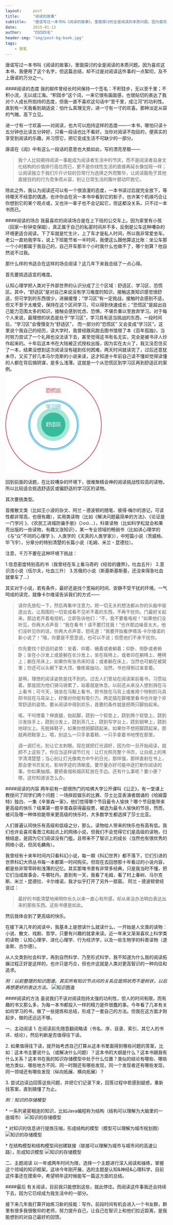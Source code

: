 ```yaml
---
layout:     post
title:      "阅读的故事"
subtitle:   "唐诺写过一本书叫《阅读的故事》，里面探讨的全是阅读的本质问题。因为喜欢这本书，我便用了这个名字，但这篇总结，却不过是对阅读这件事的一点絮叨，及不上唐诺的万分之一。"
date:       2015-01-12
author:     "四四四毛"
header-img: "img/post-bg-book.jpg"
tags:
    - 随笔
---
```


唐诺写过一本书叫《阅读的故事》，里面探讨的全是阅读的本质问题。因为喜欢这本书，我便用了这个名字，但这篇总结，却不过是对阅读这件事的一点絮叨，及不上唐诺的万分之一。

####阅读的态度
我的邮件曾经长时间保持一个签名：不积跬步，无以至千里；不积小流，无以成江海。“积跬步”这个词，一来它很有画面感，也很贴切的表达了我对个人成长所抱持的态度，但我一直不喜欢这句话中“至千里，成江河”的功利性。直到有一天我看到胡适说：怕什么真理无穷，进一寸有一寸的欢喜。那种淡定从容的气魄，高下立见。

进一寸有一寸欢喜——对阅读，也大可以抱持这样的态度——一本书，哪怕只读十五分钟也比读五分钟好，只看一段话也比不看好。当你对阅读不抱目的，便真实的享受到阅读的乐趣，并习惯它，把它变成生活不可缺少的一部分。

唐诺在《阅》中有这么一段话的意思也大抵如此，写的漂亮至极——
>我个人比较期待阅读一事能成为阅读者生活中的节庆，而不是阅读者自身文化结构的价值排行高位而已，更不是你线性生活的直接再延长像加班一样；让阅读独立于我们斤斤计较的日常行为选择之外而繁华，让阅读豁免于其他直接目的的行为竞争而从容，别让日常生活的簇叶颤动吓跑它。

除此之外，我认为阅读还可以有一个很浪漫的态度，一本书读过后就完全放下，等待哪天不经意的偶遇，也许你会在另一本书中看到它的影子，也许某个机缘巧合让你想到它的某个观点或，又也许一辈子也不会记起它，但这都没关系，只不过一本书而已。

####阅读的场合
我最喜欢的阅读场合是在上下班的公交车上。因为家里有小孩（回家一秒钟变保姆），真正属于自己的私密时间并不多，反倒是公车这种嘈杂的环境更适合阅读。下了车就是忙生计，上了车才是私人时间，所以我非常爱坐车。老公一直劝我学车，说上下班能节省一半时间，我便这么跟他算这比账：坐公车那一个小时都属于我自己的，自己开车那半个小时我什么也做不了，哪个划算？他自然说不过我。

那什么样的书适合在这样的场合阅读？这几年下来我总结了一点心得。

首先要挑选适宜的难度。

认知心理学把人类对于外部世界的认识分成了三个区域：舒适区、学习区、恐慌区。其中，“舒适区”是对自己来说没有学习难度的知识，接触这类知识感觉很舒适，但可学到的东西很少，进展缓慢；“学习区”有一定挑战，接触时会感到不适，但又不至于太难受，保持在这个区间学习，可以得到快速成长；“恐慌区”是超出自己能力范围太多的知识，接触会感到忧虑、恐惧，不堪负重以至放弃学习。对于每个人来说，最理想的状态是处于“学习区”，学习具有适当挑战的东西，一段时间后，“学习区”会慢慢变为“舒适区”， 而一部分的“恐慌区” 又会变成“学习区”。这里说个我自己的经历，读大学时，我曾经跟风跑去图书馆借了本《百年孤独》，当时努力尝试了一个礼拜也没法读下去，甚至觉得这书有名无实，完全是被书评人炒作起来的。十年后这本书在大陆被正式授权出版，因为实在太火了，我又没忍住买了一本，结果没想到这次阅读没有碰到任何困难，两天时间就读完了，过后还意犹未尽，又买了好几本马尔克斯的小说来读，这才知道十年前自己读不懂却觉得读懂的人都在背后搞阴谋，是多么浅薄。这就是一个从恐慌区到学习区再到舒适区的案例。

![认知区域](img/in-post/2015-01-12-read-story/1.png "认知区域")

回到前面的话题，在比较嘈杂的环境下，很难聚精会神的阅读挑战性较高的读物，所以比较适合挑选舒适区或偏舒适的学习区的读物。

其次要挑类型。

首推散文类（比如王小波的杂文、阿兰・德波顿的随笔、彼得·梅尔的游记，可读性都非常高，也很有趣），实用类读物（比如《解决问题最简单的方法》、《论证是一门学问 》、《农民工进城防骗手册》⊙o⊙…），科普读物（比如科学松鼠会和果壳出版的一些读物，有趣又涨知识），某一专业领域的畅销书（比如讲心理学的《与“众”不同的心理学 》、人类学的《天真的人类学家》），中短篇小说（茨威格、毕飞宇），分章分的特别清楚的长篇小说（毛姆、米兰・昆德拉）。

注意，千万不要在这种环境下挑战：

1.信息密度特别高的书（我曾经在车上看马奇的《经验的疆界》，吐血五升）
2.意识流小说（伍尔夫，吐血三升）
3.苏俄的小说（斯基斯基斯基，还没来得急吐血就晕车了...）

其实对于小说，若有条件，最好还是找个宽裕的时间、安静不受干扰的环境，一气呵成的读完，就像卡尔维诺告诉我们的方式——
>请你先放松一下，然后再集中注意力。把一切无关的想法都从你的头脑中驱逐出去，让周围的一切变成看不见听不着的东西，不再干扰你。门最好关起来。那边老开着电视机，立即告诉他们：“不，我不要看电视！”如果他们没听见，你再大点声音：“我在看书！请不要打扰我！”也许那边噪音太大，他们没听见你的话，你再大点声音，怒吼道：“我要开始看伊塔洛·卡尔维诺的新小说了！”哦，你要是不愿意说，也可以不说；但愿他们不来干扰你。

>你先要找个舒适的姿势：坐着、仰着、蜷着或者躺着；仰卧、侧卧或者俯卧；坐在小沙发上或是躺在长沙发上，坐在摇椅上，或者仰在躺椅上、睡椅上；躺在吊床上，如果你有张吊床的话；或者躺在床上，当然也可躺在被窝里；你还可以头朝下拿大顶，像练瑜伽功，当然，书也得倒过来拿着。

>是啊，理想的阅读姿势是找不到的。过去人们曾站在阅读架前看书，习惯站着。那是因为他们骑马骑累了，站着就是休息。以前还从来没人想到骑在马上看书；可今天，骑坐在马鞍上看书，把书放在马背上或者用个特制的马具把书挂在马耳朵上，好像对你挺有吸引力。两足插在脚楼里看书也许是个非常舒适的姿势。要从阅读中得到欢乐，首要的条件就是把两只脚抬起来。

>喏，干吗愣着？伸直腿，抬起脚，跷到一个软垫上，跷到两个软垫上，跷到沙发扶手上，跷到沙发上，跷到茶几上，跷到写字台上，跷到钢琴上，跷到地球仪上。先脱掉鞋子，如果你想把脚跷起来。如果你不想把脚跷起来，那就再把鞋穿上。喂，别这么一只手拿着鞋、一只手拿着书地愣在那里。

>调一调灯光，别让它太刺眼。现在就把灯光调好，因为你一旦开始阅读，就顾不上这些了。你应当这样调节灯光：让灯光照亮整个书页，让白纸上的黑字清清楚楚；当心别让灯光像南方中午的日光，那样强，那样直射在书上，那会使书页反光，影响字迹的清晰度。要尽量办好可能中途打断你阅读的事。你如果抽烟，要把香烟和烟灰缸放在手边。还有什么事呢？要小便？嗯，这你知道该怎么办。

####阅读的内容
两年前有一部很热门的哈佛大学公开课叫《公正》，有一堂课上教授问了同学们两个问题：一场摔跤娱乐的比赛、莎士比亚表演者朗诵的《哈姆雷特》独白、一集《辛普森一家》，他们觉得哪个节目最令人愉快？哪个节目能带来更高级的快乐？结果第一题辛普森获得最投票，被选为最令人愉快的节目，然而，被问及哪一种体验能带来更高级的快乐时，大多数学生都选择了莎士比亚。

人们普遍认同快乐有高级和低级之分，那么，读物给人带来的快乐也有高有低。我们也许会喜欢看晋江和起点上的网络小说，但我们不会觉得它们是高级的读物，归根结底，是因为它们阅读没有门槛，且带来不了智识上的成长（当然也有很优秀的网络小说，但凤毛麟角）。

我曾经有十来年时间内只看科幻小说，每一期《科幻世界》都不落下，它们引进的世界科幻大师丛书每一本都第一时间购买。但现在去回想那十年看过的小说内容，都是些非常零碎和浅薄的记忆。其实那堆书里有非常多经典，只是我当时不懂，把它们当成故事会，牛嚼牡丹。直到有一天，我看了毛姆，看了村上春树、马尔克斯、米兰・昆德拉、卡尔维诺，我才似乎打开了另外一扇窗。
阿兰・德波顿曾经说过：
>最好的书能清楚地阐明你长久以来一直心有所感，却从来没办法明白表达出来的那些东西。这些书便是如此。

然后我体会到了更高级的快乐。

在接下来几年的阅读中，我基本上是想读什么就读什么，一开始是人文类的读物：小说、散文、戏剧、哲学，只要有兴趣的就拿来读。近一年来又渐渐喜欢上科学类的读物：认知心理学、进化心理学、行为经济学，以及一些生物学的科普读物（道金斯、古尔德）。

从人文类到社会科学，再到自然科学、乃至形式科学，我不知道为什么我的阅读拓展过程正好是这样的，也许只是巧合，但也许这就是人类对更高智识的一种向往和追求。

*附：以前整理的知识图谱。其实所有知识节点间的关系应是网状而不是树状，以后再想更好的表达方法。*
![知识图谱](img/in-post/2015-01-12-read-story/2.png "知识图谱")

####阅读的方法
虽说我们不该对阅读抱持太强的功利性，但人的时间有限，而有趣的书又那么多，为每一本书都投入一样的精力是件很蠢的事。今年看了几本有关如何学习的书，做了一些提炼和总结，形成了一套自己的方法。但我在这方面才刚起步，做的还远远不够。

一、主动阅读
1. 在阅读前先随意翻阅略读（书名、序、目录、索引、其它人的书评、结论），然后判断是否值得往下读。

2. 如果值得往下读，就开始考虑自己打算从这本书里面得到哪些问题的答案，比如：这本书主要说什么（或解决什么问题）？这本书的大纲是什么？这本书跟我有什么关系？这本书在我的知识存储模型中处于什么位置？类似的结论有哪些、哪些地方类似、哪些地方不同、同一时期还有哪些发现，同一个发现者还有哪些发现，同一领域还有哪些发现（纵向拓展、横向拓展）？

3. 尝试边读边回答这些问题，并把它们记录下来，回答过程中若感到疑惑，重新找答案，直到搞懂了为止。

*附：知识的存储模型*

* 一系列紧密相连的知识，比如Java编程称为结构（结构可以理解为大脑里的一座城市）
![知识的存储模型](img/in-post/2015-01-12-read-story/3.png "知识的存储模型")

* 对知识的信息进行提炼压缩，形成结构的模型（模型可以理解为城市规划图）
![知识的存储模型](img/in-post/2015-01-12-read-story/4.png "知识的存储模型")

* 在结构模型和结构模型间创建联接（联接可以理解为城市与城市间的高速公路），形成知识模型
![知识的存储模型](img/in-post/2015-01-12-read-story/5.png "知识的存储模型") 

二、主题阅读
以一年或两年时间为限，选择一个主题进行深入阅读和操练，掌握这个领域的知识框架。这块今年刚开展，选的主题是认知&神经&心理科学，目前这件事还在摸索中，希望明年这时候能写一篇这方面的总结。

####最后
有关阅读，目前我只能想到这些，就此停住。而阅读这件事我还会持续下去，因为它已经成为我生活中的一部分。

接下来几年我打算开始练习新的技能：写作。前段时间有机会进入一个书友群，群里有很多我很敬仰的老师，努力提升自己，让自己在智识上和他们拉近距离，是我能想到的对自己最好的回馈。
